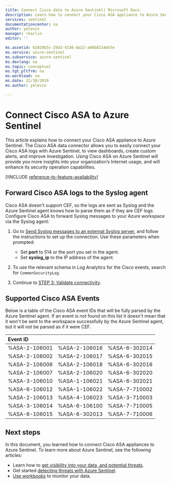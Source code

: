 ```yaml
---
title: Connect Cisco data to Azure Sentinel| Microsoft Docs
description: Learn how to connect your Cisco ASA appliance to Azure Sentinel to view dashboards, create custom alerts, and improve investigation.
services: sentinel
documentationcenter: na
author: yelevin
manager: rkarlin
editor: ''

ms.assetid: 62029b5c-29d3-4336-8a22-a9db8214eb7e
ms.service: azure-sentinel
ms.subservice: azure-sentinel
ms.devlang: na
ms.topic: conceptual
ms.tgt_pltfrm: na
ms.workload: na
ms.date: 12/30/2019
ms.author: yelevin

---
```

# Connect Cisco ASA to Azure Sentinel



This article explains how to connect your Cisco ASA appliance to Azure Sentinel. The Cisco ASA data connector allows you to easily connect your Cisco ASA logs with Azure Sentinel, to view dashboards, create custom alerts, and improve investigation. Using Cisco ASA on Azure Sentinel will provide you more insights into your organization’s Internet usage, and will enhance its security operation capabilities.​ 

[!INCLUDE [reference-to-feature-availability](includes/reference-to-feature-availability.md)]


## Forward Cisco ASA logs to the Syslog agent

Cisco ASA doesn't support CEF, so the logs are sent as Syslog and the Azure Sentinel agent knows how to parse them as if they are CEF logs. Configure Cisco ASA to forward Syslog messages to your Azure workspace via the Syslog agent:

1. Go to [Send Syslog messages to an external Syslog server](https://aka.ms/asi-syslog-cisco-forwarding), and follow the instructions to set up the connection. Use these parameters when prompted:
    - Set **port** to 514 or the port you set in the agent.
    - Set **syslog_ip** to the IP address of the agent.

1. To use the relevant schema in Log Analytics for the Cisco events, search for `CommonSecurityLog`.

1. Continue to [STEP 3: Validate connectivity](connect-cef-verify.md).


## Supported Cisco ASA Events

Below is a table of the Cisco ASA event IDs that will be fully parsed by the Azure Sentinel agent. If an event is not found on this list it doesn't mean that it won't be sent to the workspace successfully by the Azure Sentinel agent, but it will not be parsed as if it were CEF.

| Event ID   | | |
| :------------- | :----------: | :----------: |
| %ASA-2-106001 | %ASA-2-106016|%ASA-6-302014|
| %ASA-2-106002 |%ASA-2-106017|%ASA-6-302015|
| %ASA-2-106006| %ASA-2-106018|%ASA-6-302016|
| %ASA-2-106007| %ASA-2-106020|%ASA-6-302020|
| %ASA-3-106010|%ASA-1-106021|%ASA-6-302021|
| %ASA-6-106012|%ASA-1-106022|%ASA-7-710002|
| %ASA-2-106013|%ASA-4-106023|%ASA-3-710003|
| %ASA-3-106014|%ASA-6-106100|%ASA-7-710005|
| %ASA-6-106015|%ASA-6-302013|%ASA-7-710006|


## Next steps
In this document, you learned how to connect Cisco ASA appliances to Azure Sentinel. To learn more about Azure Sentinel, see the following articles:
- Learn how to [get visibility into your data, and potential threats](get-visibility.md).
- Get started [detecting threats with Azure Sentinel](detect-threats-built-in.md).
- [Use workbooks](monitor-your-data.md) to monitor your data.
